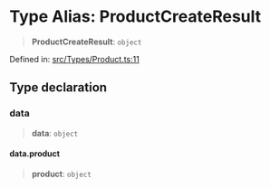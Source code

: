 # Type Alias: ProductCreateResult

> **ProductCreateResult**: `object`

Defined in: [src/Types/Product.ts:11](https://github.com/Fokusdotid/Baileys/blob/a954da2ee3c892812cf9528a5a214092693c872f/src/Types/Product.ts#L11)

## Type declaration

### data

> **data**: `object`

#### data.product

> **product**: `object`
